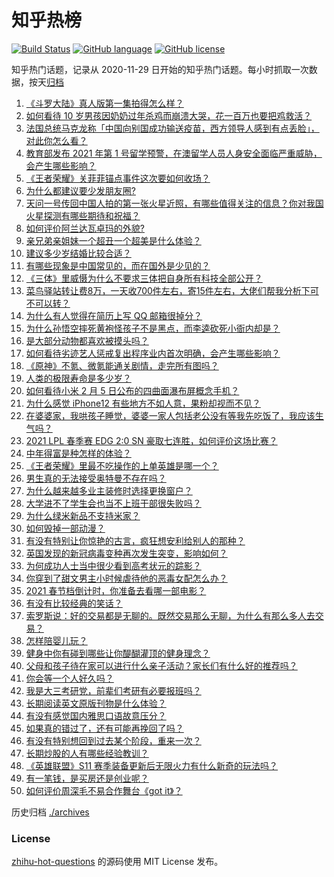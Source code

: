 # 知乎热榜
[![Build Status](https://github.com/ToWeLong/zhihu-hot-questions/workflows/CI/badge.svg)](https://github.com/ToWeLong/zhihu-hot-questions/actions)
[![GitHub language](https://img.shields.io/badge/language-golang-orange.svg)](https://golang.org/)
[![GitHub license](https://img.shields.io/github/license/ToWeLong/zhihu-hot-questions)](https://github.com/ToWeLong/zhihu-hot-questions/blob/main/LICENSE)

知乎热门话题，记录从 2020-11-29 日开始的知乎热门话题。每小时抓取一次数据，按天[归档](./archives)

<!-- BEGIN -->

1. [《斗罗大陆》真人版第一集拍得怎么样？](https://www.zhihu.com/question/442984903)
1. [如何看待 10 岁男孩因奶奶过年杀鸡而崩溃大哭，花一百万也要把鸡救活？](https://www.zhihu.com/question/442811742)
1. [法国总统马克龙称「中国向别国成功输送疫苗，西方领导人感到有点丢脸」，对此你怎么看？](https://www.zhihu.com/question/442963353)
1. [教育部发布 2021 年第 1 号留学预警，在澳留学人员人身安全面临严重威胁，会产生哪些影响？](https://www.zhihu.com/question/443000239)
1. [《王者荣耀》关菲菲锚点事件这次要如何收场？](https://www.zhihu.com/question/442924277)
1. [为什么都建议要少发朋友圈?](https://www.zhihu.com/question/442335363)
1. [天问一号传回中国人拍的第一张火星近照，有哪些值得关注的信息？你对我国火星探测有哪些期待和祝福？](https://www.zhihu.com/question/443050370)
1. [如何评价阿兰达瓦卓玛的外貌?](https://www.zhihu.com/question/270574192)
1. [亲兄弟亲姐妹一个超丑一个超美是什么体验？](https://www.zhihu.com/question/292663930)
1. [建议多少岁结婚比较合适？](https://www.zhihu.com/question/441499184)
1. [有哪些现象是中国常见的，而在国外是少见的？](https://www.zhihu.com/question/442966181)
1. [《三体》里威慑为什么不要求三体把自身所有科技全部公开？](https://www.zhihu.com/question/439567453)
1. [菜鸟驿站转让费8万，一天收700件左右，寄15件左右，大佬们帮我分析下可不可以转？](https://www.zhihu.com/question/435352953)
1. [为什么有人觉得在简历上写 QQ 邮箱很掉分？](https://www.zhihu.com/question/384502791)
1. [为什么孙悟空摔死黄袍怪孩子不是黑点，而李逵砍死小衙内却是？](https://www.zhihu.com/question/383931570)
1. [是大部分动物都喜欢被摸头吗？](https://www.zhihu.com/question/442523187)
1. [如何看待劣迹艺人惩戒复出程序业内首次明确，会产生哪些影响？](https://www.zhihu.com/question/443005137)
1. [《原神》不氪、微氪能通关剧情，走完所有图吗？](https://www.zhihu.com/question/440405181)
1. [人类的极限寿命是多少岁？](https://www.zhihu.com/question/441028220)
1. [如何看待小米 2 月 5 日公布的四曲面瀑布屏概念手机？](https://www.zhihu.com/question/442986869)
1. [为什么感觉 iPhone12 有些地方不如人意，果粉却视而不见？](https://www.zhihu.com/question/437810551)
1. [在婆婆家，我哄孩子睡觉，婆婆一家人包括老公没有等我先吃饭了，我应该生气吗？](https://www.zhihu.com/question/424718566)
1. [2021 LPL 春季赛 EDG 2:0 SN 豪取七连胜，如何评价这场比赛？](https://www.zhihu.com/question/443036106)
1. [中年得富是种怎样的体验？](https://www.zhihu.com/question/301231328)
1. [《王者荣耀》里最不吃操作的上单英雄是哪一个？](https://www.zhihu.com/question/441062689)
1. [男生真的无法接受奥特曼不存在吗？](https://www.zhihu.com/question/432924313)
1. [为什么越来越多业主装修时选择更换窗户？](https://www.zhihu.com/question/419444669)
1. [大学进不了学生会也当不上班干部很失败吗？](https://www.zhihu.com/question/299960912)
1. [为什么绿米新品不支持米家？](https://www.zhihu.com/question/439382859)
1. [如何毁掉一部动漫？](https://www.zhihu.com/question/438413599)
1. [有没有特别让你惊艳的古言，疯狂想安利给别人的那种？](https://www.zhihu.com/question/334390853)
1. [英国发现的新冠病毒变种再次发生突变，影响如何？](https://www.zhihu.com/question/442576779)
1. [为何成功人士当中很少看到高考状元的踪影？](https://www.zhihu.com/question/20281580)
1. [你穿到了甜文男主小时候虐待他的恶毒女配怎么办？](https://www.zhihu.com/question/416205669)
1. [2021 春节档倒计时，你准备去看哪一部电影？](https://www.zhihu.com/question/441478509)
1. [有没有比较经典的笑话？](https://www.zhihu.com/question/438330079)
1. [索罗斯说：好的交易都是无聊的。既然交易那么无聊，为什么有那么多人去交易？](https://www.zhihu.com/question/442841298)
1. [怎样陪婴儿玩？](https://www.zhihu.com/question/356241217)
1. [健身中你有碰到哪些让你醍醐灌顶的健身理念？](https://www.zhihu.com/question/436057757)
1. [父母和孩子待在家可以进行什么亲子活动？家长们有什么好的推荐吗？](https://www.zhihu.com/question/438749355)
1. [你会等一个人好久吗？](https://www.zhihu.com/question/442553161)
1. [我是大三考研党，前辈们考研有必要报班吗？](https://www.zhihu.com/question/342882967)
1. [长期阅读英文原版刊物是什么体验？](https://www.zhihu.com/question/264023044)
1. [有没有感觉国内雅思口语故意压分？](https://www.zhihu.com/question/54893717)
1. [如果真的错过了，还有可能再挽回了吗？](https://www.zhihu.com/question/310658697)
1. [有没有特别想回到过去某个阶段，重来一次？](https://www.zhihu.com/question/441655916)
1. [长期炒股的人有哪些经验教训？](https://www.zhihu.com/question/30083453)
1. [《英雄联盟》S11 赛季装备更新后无限火力有什么新奇的玩法吗？](https://www.zhihu.com/question/441347140)
1. [有一笔钱，是买房还是创业呢？](https://www.zhihu.com/question/438309285)
1. [如何评价周深毛不易合作舞台《got it》？](https://www.zhihu.com/question/443058248)

<!-- END -->

历史归档 [./archives](./archives)


### License
[zhihu-hot-questions](https://github.com/towelong/zhihu-hot-questions) 的源码使用 MIT License 发布。